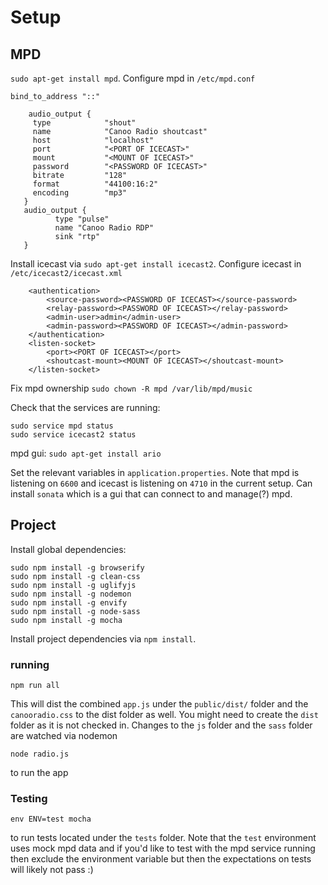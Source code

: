 
# Setup

## MPD

`sudo apt-get install mpd`. Configure mpd in `/etc/mpd.conf`

```
bind_to_address "::"

    audio_output {
     type            "shout"
     name            "Canoo Radio shoutcast"
     host            "localhost"
     port            "<PORT OF ICECAST>"
     mount           "<MOUNT OF ICECAST>"
     password        "<PASSWORD OF ICECAST>"
     bitrate         "128"
     format          "44100:16:2"
     encoding        "mp3"
   }
   audio_output {
          type "pulse"
          name "Canoo Radio RDP"
          sink "rtp"
   }
```

Install icecast via `sudo apt-get install icecast2`. Configure icecast in `/etc/icecast2/icecast.xml`

```
    <authentication>
        <source-password><PASSWORD OF ICECAST></source-password>
        <relay-password><PASSWORD OF ICECAST></relay-password>
        <admin-user>admin</admin-user>
        <admin-password><PASSWORD OF ICECAST></admin-password>
    </authentication>
    <listen-socket>
        <port><PORT OF ICECAST></port>
        <shoutcast-mount><MOUNT OF ICECAST></shoutcast-mount>
    </listen-socket>
```

Fix mpd ownership `sudo chown -R mpd /var/lib/mpd/music`

Check that the services are running:

```
sudo service mpd status
sudo service icecast2 status
```

mpd gui: `sudo apt-get install ario`

Set the relevant variables in `application.properties`. Note that mpd is listening on `6600` and icecast is listening on `4710` in the current setup. Can install `sonata` which is a gui that can connect to and manage(?) mpd.

## Project

Install global dependencies:

```
sudo npm install -g browserify
sudo npm install -g clean-css
sudo npm install -g uglifyjs
sudo npm install -g nodemon
sudo npm install -g envify
sudo npm install -g node-sass
sudo npm install -g mocha
```

Install project dependencies via `npm install`.

### running

```
npm run all
```

This will dist the combined `app.js` under the `public/dist/` folder and the `canooradio.css` to the dist folder as well. You might need to create the `dist` folder as it is not checked in. Changes to the `js` folder and the `sass` folder are watched via nodemon

```
node radio.js
```

to run the app

### Testing

```
env ENV=test mocha
```

to run tests located under the `tests` folder. Note that the `test` environment uses mock mpd data and if you'd like to test with the mpd service running then exclude the environment variable but then the expectations on tests will likely not pass :)

